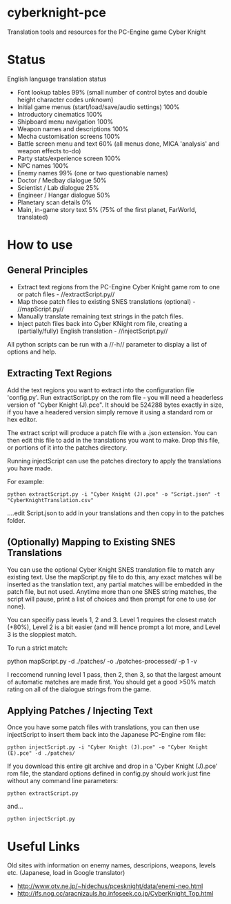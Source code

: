 cyberknight-pce
===============

Translation tools and resources for the PC-Engine game Cyber Knight

Status
======

English language translation status

  * Font lookup tables 99% (small number of control bytes and double height character codes unknown)
  * Initial game menus (start/load/save/audio settings) 100%
  * Introductory cinematics 100%
  * Shipboard menu navigation 100%
  * Weapon names and descriptions 100%
  * Mecha customisation screens 100%
  * Battle screen menu and text 60% (all menus done, MICA 'analysis' and weapon effects to-do)
  * Party stats/experience screen 100%
  * NPC names 100% 
  * Enemy names 99% (one or two questionable names)
  * Doctor / Medbay dialogue 50%
  * Scientist / Lab dialogue 25%
  * Engineer / Hangar dialogue 50%
  * Planetary scan details 0%
  * Main, in-game story text 5% (75% of the first planet, FarWorld, translated)

How to use
==========

## General Principles

  - Extract text regions from the PC-Engine Cyber Knight game rom to one or patch files - //extractScript.py//
  - Map those patch files to existing SNES translations (optional) - //mapScript.py//
  - Manually translate remaining text strings in the patch files.
  - Inject patch files back into Cyber KNight rom file, creating a (partially/fully) English translation - //injectScript.py//
  
All python scripts can be run with a //-h// parameter to display a list of options and help.
  
## Extracting Text Regions

Add the text regions you want to extract into the configuration file 'config.py'.
Run extractScript.py on the rom file - you will need a headerless version of "Cyber Knight (J).pce". It should be 524288 bytes exactly in size, if you have a headered version simply remove it using a standard rom or hex editor.

The extract script will produce a patch file with a .json extension. You can then edit this file to add in the translations you want to make. Drop this file, or portions of it into the patches directory.

Running injectScript can use the patches directory to apply the translations you have made.

For example:

    python extractScript.py -i "Cyber Knight (J).pce" -o "Script.json" -t "CyberKnightTranslation.csv"

....edit Script.json to add in your translations and then copy in to the patches folder.

## (Optionally) Mapping to Existing SNES Translations

You can use the optional Cyber Knight SNES translation file to match any existing text. Use the mapScript.py file to do this, any exact matches will be inserted as the translation text, any partial matches will be embedded in the patch file, but not used. Anytime more than one SNES string matches, the script will pause, print a list of choices and then prompt for one to use (or none).

You can specifiy pass levels 1, 2 and 3. Level 1 requires the closest match (+80%), Level 2 is a bit easier (and will hence prompt a lot more, and Level 3 is the sloppiest match.

To run a strict match:

   python mapScript.py -d ./patches/ -o ./patches-processed/ -p 1 -v

I reccomend running level 1 pass, then 2, then 3, so that the largest amount of automatic matches are made first. You should get a good >50% match rating on all of the dialogue strings from the game.


## Applying Patches / Injecting Text

Once you have some patch files with translations, you can then use injectScript to insert them back into the Japanese PC-Engine rom file:

    python injectScript.py -i "Cyber Knight (J).pce" -o "Cyber Knight (E).pce" -d ./patches/

If you download this entire git archive and drop in a 'Cyber Knight (J).pce' rom file, the standard options defined in config.py should work just fine without any command line parameters:

    python extractScript.py

and...

    python injectScript.py
    
    
Useful Links
============

Old sites with information on enemy names, descripions, weapons, levels etc. (Japanese, load in Google translator)

  * http://www.otv.ne.jp/~hidechus/pcesknight/data/enemi-neo.html
  * http://ifs.nog.cc/aracnizauls.hp.infoseek.co.jp/CyberKnight_Top.html

